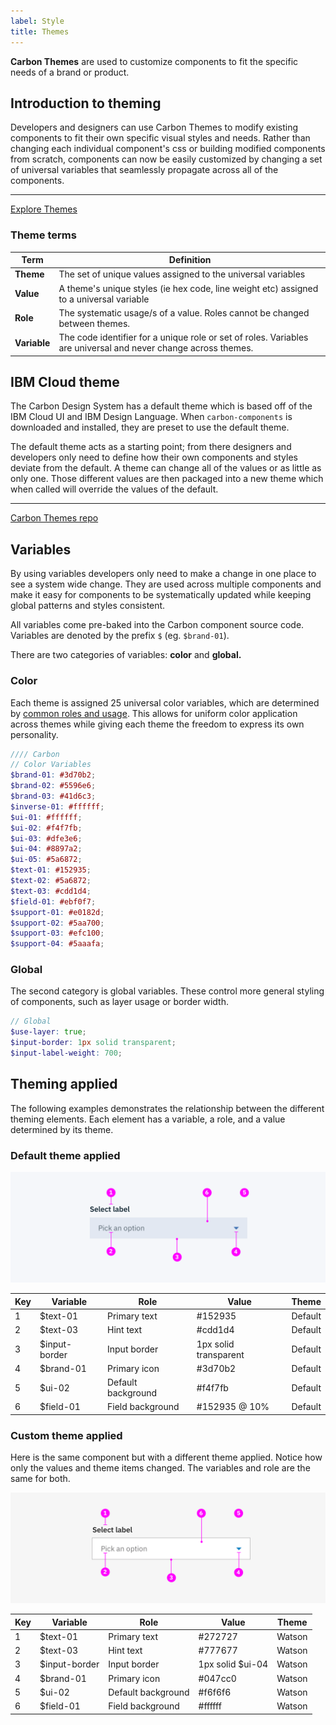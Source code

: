 ```yaml
---
label: Style
title: Themes
---
```


<page-intro>**Carbon Themes** are used to customize components to fit the specific needs of a brand or product.</page-intro>

## Introduction to theming

Developers and designers can use Carbon Themes to modify existing components to fit their own specific visual styles and needs. Rather than changing each individual component's css or building modified components from scratch, components can now be easily customized by changing a set of universal variables that seamlessly propagate across all of the components.

---

<a href="http://themes.carbondesignsystem.com/" target="_blank">Explore Themes</a>

### Theme terms

| Term         | Definition                                                                                                     |
| ------------ | -------------------------------------------------------------------------------------------------------------- |
| **Theme**    | The set of unique values assigned to the universal variables                                                   |
| **Value**    | A theme's unique styles (ie hex code, line weight etc) assigned to a universal variable                        |
| **Role**     | The systematic usage/s of a value. Roles cannot be changed between themes.                                     |
| **Variable** | The code identifier for a unique role or set of roles. Variables are universal and never change across themes. |

## IBM Cloud theme

The Carbon Design System has a default theme which is based off of the IBM Cloud UI and IBM Design Language. When `carbon-components` is downloaded and installed, they are preset to use the default theme.

The default theme acts as a starting point; from there designers and developers only need to define how their own components and styles deviate from the default. A theme can change all of the values or as little as only one. Those different values are then packaged into a new theme which when called will override the values of the default.

---

[Carbon Themes repo](https://github.com/carbon-design-system/carbon-themes)

## Variables

By using variables developers only need to make a change in one place to see a system wide change. They are used across multiple components and make it easy for components to be systematically updated while keeping global patterns and styles consistent.

All variables come pre-baked into the Carbon component source code. Variables are denoted by the prefix `$` (eg. `$brand-01`).

There are two categories of variables: **color** and **global.**

### Color

Each theme is assigned 25 universal color variables, which are determined by [common roles and usage](/style/color/usage). This allows for uniform color application across themes while giving each theme the freedom to express its own personality.

```scss
//// Carbon
// Color Variables
$brand-01: #3d70b2;
$brand-02: #5596e6;
$brand-03: #41d6c3;
$inverse-01: #ffffff;
$ui-01: #ffffff;
$ui-02: #f4f7fb;
$ui-03: #dfe3e6;
$ui-04: #8897a2;
$ui-05: #5a6872;
$text-01: #152935;
$text-02: #5a6872;
$text-03: #cdd1d4;
$field-01: #ebf0f7;
$support-01: #e0182d;
$support-02: #5aa700;
$support-03: #efc100;
$support-04: #5aaafa;
```

### Global

The second category is global variables. These control more general styling of components, such as layer usage or border width.

```scss
// Global
$use-layer: true;
$input-border: 1px solid transparent;
$input-label-weight: 700;
```

## Theming applied

The following examples demonstrates the relationship between the different theming elements. Each element has a variable, a role, and a value determined by its theme.

### Default theme applied

![Default theme applied](images/theme-1.png)

| Key | Variable      | Role               | Value                 | Theme   |
| --- | ------------- | ------------------ | --------------------- | ------- |
| 1   | $text-01      | Primary text       | #152935               | Default |
| 2   | $text-03      | Hint text          | #cdd1d4               | Default |
| 3   | $input-border | Input border       | 1px solid transparent | Default |
| 4   | $brand-01     | Primary icon       | #3d70b2               | Default |
| 5   | $ui-02        | Default background | #f4f7fb               | Default |
| 6   | $field-01     | Field background   | #152935 @ 10%         | Default |

### Custom theme applied

Here is the same component but with a different theme applied. Notice how only the values and theme items changed. The variables and role are the same for both.

![Custom theme applied](images/theme-2.png)

| Key | Variable      | Role               | Value            | Theme  |
| --- | ------------- | ------------------ | ---------------- | ------ |
| 1   | $text-01      | Primary text       | #272727          | Watson |
| 2   | $text-03      | Hint text          | #777677          | Watson |
| 3   | $input-border | Input border       | 1px solid $ui-04 | Watson |
| 4   | $brand-01     | Primary icon       | #047cc0          | Watson |
| 5   | $ui-02        | Default background | #f6f6f6          | Watson |
| 6   | $field-01     | Field background   | #ffffff          | Watson |
